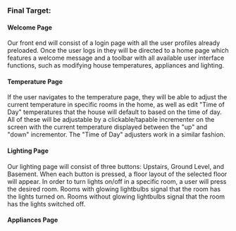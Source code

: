 ### Final Target:

#### Welcome Page

Our front end will consist of a login page with all the user profiles already preloaded. Once the user logs in they will be directed to a home page which features a welcome message and a toolbar with all available user interface functions, such as modifying house temperatures, appliances and lighting.

#### Temperature Page

If the user navigates to the temperature page, they will be able to adjust the current temperature in specific rooms in the home, as well as edit "Time of Day" temperatures that the house will default to based on the time of day. All of these will be adjustable by a clickable/tapable incrementer on the screen with the current temperature displayed between the "up" and "down" incrementor. The "Time of Day" adjusters work in a similar fashion.

#### Lighting Page

Our lighting page will consist of three buttons: Upstairs, Ground Level, and Basement. When each button is pressed, a floor layout of the selected floor will appear. In order to turn lights on/off in a specific room, a user will press the desired room. Rooms with glowing lightbulbs signal that the room has the lights turned on. Rooms without glowing lightbulbs signal that the room has the lights switched off. 

#### Appliances Page
